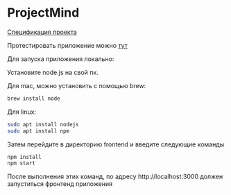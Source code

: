 # ProjectMind

[Cпецификация проекта](https://github.com/Firally/ProjectMind/blob/main/specifications.md)

Протестировать приложение можно [тут](https://a4rmso-57-129-59-152.ru.tuna.am)

Для запуска приложения локально:

Установите node.js на свой пк. 

Для mac, можно установить с помощью brew:

```bash
brew install node
```

Для linux:

```bash
sudo apt install nodejs
sudo apt install npm
```

Затем перейдите в директорию frontend и введите следующие команды

```bash
npm install
npm start
```

После выполнения этих команд, по адресу http://localhost:3000 должен запуститься фронтенд приложения
